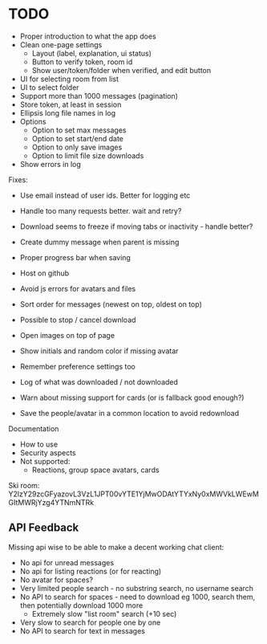 # TODO

* Proper introduction to what the app does
* Clean one-page settings
  * Layout (label, explanation, ui status)
  * Button to verify token, room id
  * Show user/token/folder when verified, and edit button
* UI for selecting room from list
* UI to select folder
* Support more than 1000 messages (pagination)
* Store token, at least in session
* Ellipsis long file names in log
* Options
  * Option to set max messages
  * Option to set start/end date
  * Option to only save images
  * Option to limit file size downloads
* Show errors in log

Fixes:
* Use email instead of user ids. Better for logging etc
* Handle too many requests better. wait and retry?
* Download seems to freeze if moving tabs or inactivity - handle better?
* Create dummy message when parent is missing

* Proper progress bar when saving
* Host on github
* Avoid js errors for avatars and files
* Sort order for messages (newest on top, oldest on top)
* Possible to stop / cancel download
* Open images on top of page
* Show initials and random color if missing avatar
* Remember preference settings too
* Log of what was downloaded / not downloaded
* Warn about missing support for cards (or is fallback good enough?)
* Save the people/avatar in a common location to avoid redownload

Documentation

* How to use
* Security aspects
* Not supported:
  * Reactions, group space avatars, cards


Ski room:
Y2lzY29zcGFyazovL3VzL1JPT00vYTE1YjMwODAtYTYxNy0xMWVkLWEwMGItMWRjYzg4YTNmNTRk


## API Feedback

Missing api wise to be able to make a decent working chat client:

* No api for unread messages
* No api for listing reactions (or for reacting)
* No avatar for spaces?
* Very limited people search - no substring search, no username search
* No API to search for spaces - need to download eg 1000, search them, then potentially download 1000 more
  * Extremely slow "list room" search (+10 sec)
* Very slow to search for people one by one
* No API to search for text in messages
